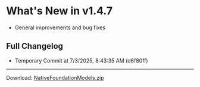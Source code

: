 # What's New in v1.4.7

- General improvements and bug fixes

## Full Changelog
- Temporary Commit at 7/3/2025, 8:43:35 AM (d6f80ff)

---
Download: [NativeFoundationModels.zip](https://github.com/zats/native-foundation-models/releases/download/v1.4.7/NativeFoundationModels.zip)
